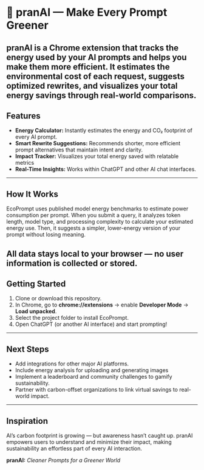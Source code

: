 # 🌱 pranAI — Make Every Prompt Greener

**pranAI** is a Chrome extension that tracks the energy used by your AI prompts and helps you make them more efficient. It estimates the environmental cost of each request, suggests optimized rewrites, and visualizes your total energy savings through real-world comparisons.
---

## Features
* **Energy Calculator:** Instantly estimates the energy and CO₂ footprint of every AI prompt.
* **Smart Rewrite Suggestions:** Recommends shorter, more efficient prompt alternatives that maintain intent and clarity.
* **Impact Tracker:** Visualizes your total energy saved with relatable metrics
* **Real-Time Insights:** Works within ChatGPT and other AI chat interfaces.
---
## How It Works
EcoPrompt uses published model energy benchmarks to estimate power consumption per prompt. When you submit a query, it analyzes token length, model type, and processing complexity to calculate your estimated energy use.
Then, it suggests a simpler, lower-energy version of your prompt without losing meaning.

All data stays local to your browser — **no user information is collected or stored.**
---
## Getting Started
1. Clone or download this repository.
2. In Chrome, go to **chrome://extensions** → enable **Developer Mode** → **Load unpacked**.
3. Select the project folder to install EcoPrompt.
4. Open ChatGPT (or another AI interface) and start prompting!
---

## Next Steps
* Add integrations for other major AI platforms.
* Include energy analysis for uploading and generating images
* Implement a leaderboard and community challenges to gamify sustainability.
* Partner with carbon-offset organizations to link virtual savings to real-world impact.
---

## Inspiration
AI’s carbon footprint is growing — but awareness hasn’t caught up. pranAI empowers users to understand and minimize their impact, making sustainability an effortless part of every AI interaction.

**pranAI:** *Cleaner Prompts for a Greener World*
